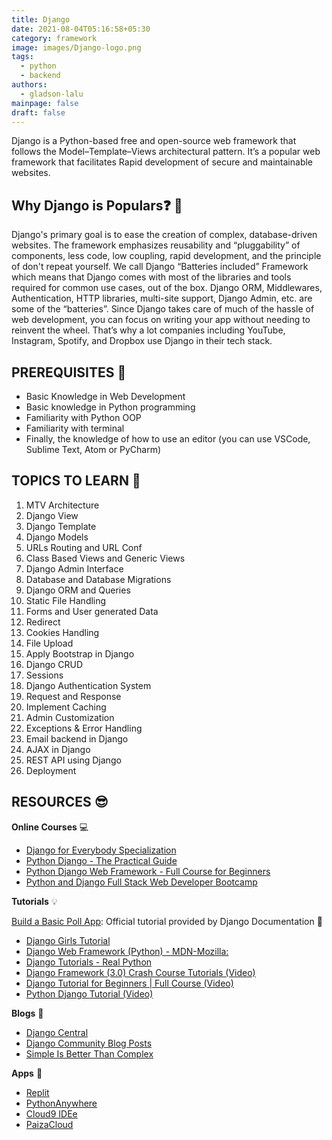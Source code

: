 ```yaml
---
title: Django
date: 2021-08-04T05:16:58+05:30
category: framework
image: images/Django-logo.png
tags:
  - python
  - backend
authors:
  - gladson-lalu
mainpage: false
draft: false
---
```

Django is a Python-based free and open-source web framework that follows the Model–Template–Views architectural pattern. It’s a popular web framework that facilitates Rapid development of secure and maintainable websites.

## Why Django is Populars❓ 🤔

 Django's primary goal is to ease the creation of complex, database-driven websites. The framework emphasizes reusability and “pluggability” of components, less code, low coupling, rapid development, and the principle of don't repeat yourself. We call Django “Batteries included” Framework which means that Django comes with most of the libraries and tools required for common use cases, out of the box. Django ORM, Middlewares, Authentication, HTTP libraries, multi-site support, Django Admin, etc. are some of the “batteries”. Since Django takes care of much of the hassle of web development, you can focus on writing your app without needing to reinvent the wheel. That’s why a lot companies including YouTube, Instagram, Spotify, and Dropbox use Django in their tech stack.

## PREREQUISITES 🧳

* Basic Knowledge in Web Development
* Basic knowledge in Python programming
* Familiarity with Python OOP
* Familiarity with terminal
* Finally, the knowledge of how to use an editor (you can use VSCode, Sublime Text, Atom or PyCharm)

## TOPICS TO LEARN 📖

1. MTV Architecture
2. Django View
3. Django Template 
4. Django Models
5. URLs Routing and URL Conf
6. Class Based Views and Generic Views
7. Django Admin Interface
8. Database and Database Migrations
9. Django ORM and Queries
10. Static File Handling
11. Forms and User generated Data
12. Redirect
13. Cookies Handling
14. File Upload
15. Apply Bootstrap in Django
16. Django CRUD
17. Sessions
18. Django Authentication System
19. Request and Response
20. Implement Caching
21. Admin Customization
22. Exceptions & Error Handling
23. Email backend in Django
24. AJAX in Django
25. REST API using Django
26. Deployment

## RESOURCES 😎

**Online Courses** 💻

* [Django for Everybody Specialization](https://www.coursera.org/specializations/django)
* [Python Django - The Practical Guide](https://www.udemy.com/course/python-django-the-practical-guide/)
* [Python Django Web Framework - Full Course for Beginners](https://www.freecodecamp.org/news/python-django-course/)
* [Python and Django Full Stack Web Developer Bootcamp](https://www.udemy.com/course/python-and-django-full-stack-web-developer-bootcamp/)

**Tutorials** 💡

[Build a Basic Poll App](https://docs.djangoproject.com/en/3.2/intro/tutorial01/): Official tutorial provided by Django Documentation 📃 

* [Django Girls Tutorial](https://tutorial.djangogirls.org/en/)
* [Django Web Framework (Python) - MDN-Mozilla:](https://developer.mozilla.org/en-US/docs/Learn/Server-side/Django)
* [Django Tutorials - Real Python](https://realpython.com/tutorials/django/)
* [Django Framework (3.0) Crash Course Tutorials (Video)](https://www.youtube.com/playlist?list=PL-51WBLyFTg2vW-_6XBoUpE7vpmoR3ztO)
* [Django Tutorial for Beginners | Full Course (Video)](https://www.youtube.com/watch?v=OTmQOjsl0eg)
* [Python Django Tutorial (Video)](https://www.youtube.com/playlist?list=PL-osiE80TeTtoQCKZ03TU5fNfx2UY6U4p)

**Blogs** 📝 

* [Django Central](https://djangocentral.com/django/)
* [Django Community Blog Posts](https://www.djangoproject.com/community/blogs/)
* [Simple Is Better Than Complex](https://simpleisbetterthancomplex.com/)

**Apps** 📱

* [Replit](https://replit.com/)
* [PythonAnywhere](https://www.pythonanywhere.com/)
* [Cloud9 IDEe](https://aws.amazon.com/cloud9/)
* [PaizaCloud](https://paiza.cloud/en/)